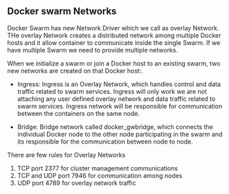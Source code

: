 ## Docker swarm Networks

Docker Swarm has new Network Driver which we call as overlay Network. THe overlay Network creates a distributed network among multiple Docker hosts and it allow container to communicate inside the single Swarm. If we have multiple Swarm we need to provide multiple networks.

When we initialize a swarm or join a Docker host to an existing swarm, two new networks are created on that Docker host:. 

* Ingress: Ingress is an Overlay Network, which handles control and data traffic related to swarm services. Ingress will only work we are not attaching any user defined overlay network and data traffic related to swarm services. Ingress network will be responsible for communication between the containers on the same node.

* Bridge: Bridge network called docker_gwbridge, which connects the individual Docker node to the other node participating in the swarm and its responsible for the communication between node to node. 

There are few rules for Overlay Networks
1. TCP port 2377 for cluster management communications
2. TCP and UDP port 7946 for communication among nodes
3. UDP port 4789 for overlay network traffic